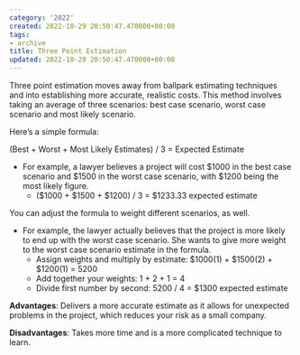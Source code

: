 ```yaml
---
category: '2022'
created: 2022-10-29 20:50:47.470000+00:00
tags:
- archive
title: Three Point Estimation
updated: 2022-10-29 20:50:47.470000+00:00
---
```

   
Three point estimation moves away from ballpark estimating techniques and into establishing more accurate, realistic costs. This method involves taking an average of three scenarios: best case scenario, worst case scenario and most likely scenario.   
   
Here’s a simple formula:   
   
(Best + Worst + Most Likely Estimates) / 3 = Expected Estimate   
   
   
-   For example, a lawyer believes a project will cost $1000 in the best case scenario and $1500 in the worst case scenario, with $1200 being the most likely figure.   
    -   ($1000 + $1500 + $1200) / 3 = $1233.33 expected estimate   
   
You can adjust the formula to weight different scenarios, as well.   
   
   
-   For example, the lawyer actually believes that the project is more likely to end up with the worst case scenario. She wants to give more weight to the worst case scenario estimate in the formula.   
    -   Assign weights and multiply by estimate: $1000(1) + $1500(2) + $1200(1) = 5200   
    -   Add together your weights: 1 + 2 + 1 = 4   
    -   Divide first number by second: 5200 / 4 = $1300 expected estimate   
   
**Advantages**: Delivers a more accurate estimate as it allows for unexpected problems in the project, which reduces your risk as a small company.   
   
**Disadvantages**: Takes more time and is a more complicated technique to learn.